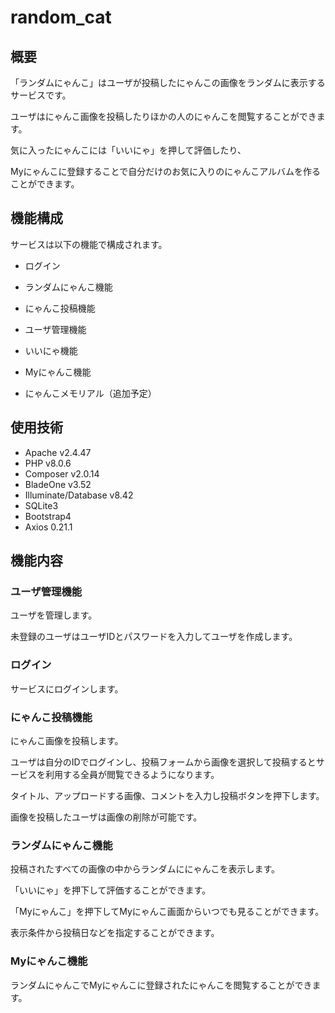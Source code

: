# random_cat

## 概要

「ランダムにゃんこ」はユーザが投稿したにゃんこの画像をランダムに表示するサービスです。

ユーザはにゃんこ画像を投稿したりほかの人のにゃんこを閲覧することができます。

気に入ったにゃんこには「いいにゃ」を押して評価したり、

Myにゃんこに登録することで自分だけのお気に入りのにゃんこアルバムを作ることができます。



## 機能構成

サービスは以下の機能で構成されます。

- ログイン

- ランダムにゃんこ機能

- にゃんこ投稿機能
- ユーザ管理機能
- いいにゃ機能
- Myにゃんこ機能
- にゃんこメモリアル（追加予定）



## 使用技術

- Apache v2.4.47
- PHP v8.0.6
- Composer v2.0.14
- BladeOne v3.52
- Illuminate/Database v8.42
- SQLite3
- Bootstrap4
- Axios 0.21.1



## 機能内容

### ユーザ管理機能

ユーザを管理します。

未登録のユーザはユーザIDとパスワードを入力してユーザを作成します。



### ログイン

サービスにログインします。



### にゃんこ投稿機能

にゃんこ画像を投稿します。

ユーザは自分のIDでログインし、投稿フォームから画像を選択して投稿するとサービスを利用する全員が閲覧できるようになります。

タイトル、アップロードする画像、コメントを入力し投稿ボタンを押下します。

画像を投稿したユーザは画像の削除が可能です。



### ランダムにゃんこ機能

投稿されたすべての画像の中からランダムににゃんこを表示します。

「いいにゃ」を押下して評価することができます。

「Myにゃんこ」を押下してMyにゃんこ画面からいつでも見ることができます。

表示条件から投稿日などを指定することができます。



### Myにゃんこ機能

ランダムにゃんこでMyにゃんこに登録されたにゃんこを閲覧することができます。







